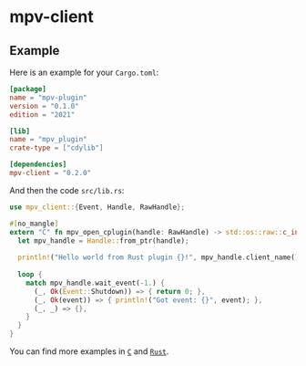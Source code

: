 # mpv-client

## Example

Here is an example for your `Cargo.toml`:

```toml
[package]
name = "mpv-plugin"
version = "0.1.0"
edition = "2021"

[lib]
name = "mpv_plugin"
crate-type = ["cdylib"]

[dependencies]
mpv-client = "0.2.0"
```

And then the code `src/lib.rs`:

```rust
use mpv_client::{Event, Handle, RawHandle};

#[no_mangle]
extern "C" fn mpv_open_cplugin(handle: RawHandle) -> std::os::raw::c_int {
  let mpv_handle = Handle::from_ptr(handle);
  
  println!("Hello world from Rust plugin {}!", mpv_handle.client_name());
  
  loop {
    match mpv_handle.wait_event(-1.) {
      (_, Ok(Event::Shutdown)) => { return 0; },
      (_, Ok(event)) => { println!("Got event: {}", event); },
      (_, _) => {},
    }
  }
}
```

You can find more examples in [`C`](https://github.com/mpv-player/mpv-examples/tree/master/cplugins) and [`Rust`](https://github.com/TheCactusVert/mpv-sponsorblock).
